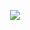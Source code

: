 
<p align='center'>
    <img src="https://capsule-render.vercel.app/api?type=waving&color=auto&height=300&section=header&text=Hi%20There&fontSize=90&animation=fadeIn&fontAlignY=38&desc=Welcome%20to%20Giho's%20GitHub%20Page&descAlignY=51&descAlign=62"/>
</p>

<!--
**Rafe-Giho/Rafe-Giho** is a ✨ _special_ ✨ repository because its `README.md` (this file) appears on your GitHub profile.

Here are some ideas to get you started:

- 🔭 I’m currently working on ...
- 🌱 I’m currently learning ...
- 👯 I’m looking to collaborate on ...
- 🤔 I’m looking for help with ...
- 💬 Ask me about ...
- 📫 How to reach me: ...
- 😄 Pronouns: ...
- ⚡ Fun fact: ...
-->
